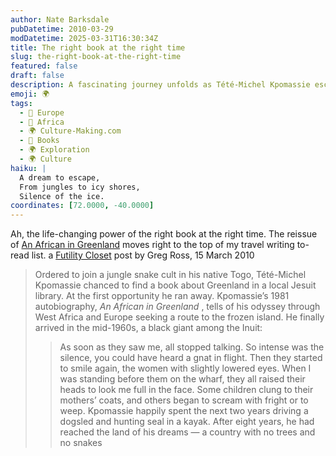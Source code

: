 ```yaml
---
author: Nate Barksdale
pubDatetime: 2010-03-29
modDatetime: 2025-03-31T16:30:34Z
title: The right book at the right time
slug: the-right-book-at-the-right-time
featured: false
draft: false
description: A fascinating journey unfolds as Tété-Michel Kpomassie escapes a jungle snake cult in Togo and embarks on his dream to experience the icy landscapes of Greenland.
emoji: 🌍
tags:
  - 🍷 Europe
  - 🦁 Africa
  - 🌍 Culture-Making.com
  - 📖 Books
  - 🌍 Exploration
  - 🌍 Culture
haiku: |
  A dream to escape,  
  From jungles to icy shores,  
  Silence of the ice.
coordinates: [72.0000, -40.0000]
---
```


Ah, the life-changing power of the right book at the right time. The reissue of [An African in Greenland](https://www.google.com/search?q=%22An%20African%20in%20Greenland%22%20amazon.com) moves right to the top of my travel writing to-read list. a [Futility Closet](<http://www.futilitycloset.com/2010/03/15/northern-exposure/?utm_source=feedburner&utm_medium=feed&utm_campaign=Feed:+FutilityCloset+(Futility+Closet)&utm_content=Google+Reader>) post by Greg Ross, 15 March 2010

> Ordered to join a jungle snake cult in his native Togo, Tété-Michel Kpomassie chanced to find a book about Greenland in a local Jesuit library. At the first opportunity he ran away. Kpomassie’s 1981 autobiography, _An African in Greenland_ , tells of his odyssey through West Africa and Europe seeking a route to the frozen island. He finally arrived in the mid-1960s, a black giant among the Inuit:
>
> > As soon as they saw me, all stopped talking. So intense was the silence, you could have heard a gnat in flight. Then they started to smile again, the women with slightly lowered eyes. When I was standing before them on the wharf, they all raised their heads to look me full in the face. Some children clung to their mothers’ coats, and others began to scream with fright or to weep.
> > Kpomassie happily spent the next two years driving a dogsled and hunting seal in a kayak. After eight years, he had reached the land of his dreams — a country with no trees and no snakes
